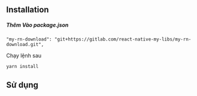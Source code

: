 ## Installation

##### Thêm Vào package.json
```
"my-rn-download": "git+https://gitlab.com/react-native-my-libs/my-rn-download.git",
```

Chạy  lệnh sau
```
yarn install
```

## Sử dụng

